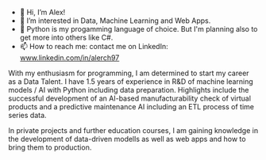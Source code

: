 - 👋 Hi, I’m Alex!
- 👀 I’m interested in Data, Machine Learning and Web Apps.
- 🐍 Python is my progamming language of choice. But I'm planning also to get more into others like C#.
- 📫 How to reach me: contact me on LinkedIn: www.linkedin.com/in/alerch97

With my enthusiasm for programming, I am determined to start my career as a Data Talent. I have 1.5 years of experience in R&D of machine learning models / AI with Python including data preparation. Highlights include the successful development of an AI-based manufacturability check of virtual products and a predictive maintenance AI including an ETL process of time series data.

In private projects and further education courses, I am gaining knowledge in the development of data-driven modells as well as web apps and how to bring them to production.

<!---
alerch97/alerch97 is a ✨ special ✨ repository because its `README.md` (this file) appears on your GitHub profile.
You can click the Preview link to take a look at your changes.
--->
